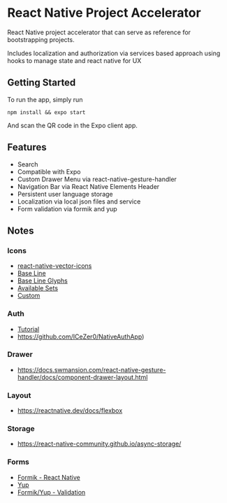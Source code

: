 # React Native Project Accelerator

React Native project accelerator that can serve as reference for bootstrapping projects.

Includes localization and authorization via services based approach using hooks to
manage state and react native for UX

## Getting Started

To run the app, simply run

`npm install && expo start`

And scan the QR code in the Expo client app.

## Features

- Search
- Compatible with Expo
- Custom Drawer Menu via react-native-gesture-handler
- Navigation Bar via React Native Elements Header
- Persistent user language storage
- Localization via local json files and service
- Form validation via formik and yup

## Notes

### Icons

- [react-native-vector-icons](https://github.com/oblador/react-native-vector-icons)
- [Base Line](https://material.io/resources/icons/?icon=explore&style=baseline)
- [Base Line Glyphs](https://github.com/oblador/react-native-vector-icons/blob/master/glyphmaps/MaterialIcons.json)
- [Available Sets](https://github.com/oblador/react-native-vector-icons/tree/master/glyphmaps)
- [Custom](https://github.com/oblador/react-native-vector-icons#custom-fonts)

### Auth

- [Tutorial](https://dev.to/embeddednature/create-an-authorization-flow-with-react-navigation-5-x-2pkh)
- https://github.com/ICeZer0/NativeAuthApp)

### Drawer

- https://docs.swmansion.com/react-native-gesture-handler/docs/component-drawer-layout.html

### Layout

- https://reactnative.dev/docs/flexbox

### Storage

- https://react-native-community.github.io/async-storage/

### Forms

- [Formik - React Native](https://jaredpalmer.com/formik/docs/guides/react-native)
- [Yup](https://github.com/jquense/yup)
- [Formik/Yup - Validation](https://dev.to/amanhimself/build-and-validate-forms-in-react-native-using-formik-and-yup-54oc)
